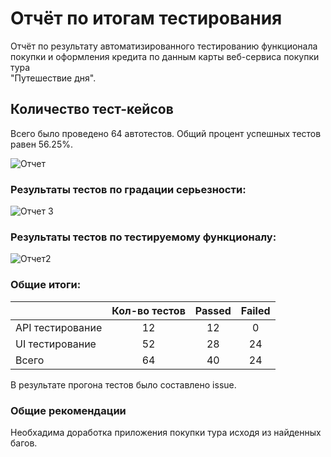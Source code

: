 # Отчёт по итогам тестирования

Отчёт по результату автоматизированного тестированию функционала покупки и оформления кредита по данным карты веб-сервиса покупки тура  
"Путешествие дня".

## Количество тест-кейсов

Всего было проведено 64 автотестов. Общий процент успешных тестов равен 56.25%.

![Отчет](https://github.com/AndreyKozhevnikov86/Dip/assets/131275953/eff1ed84-d3ff-4b7e-8308-d4f346e91ecb)



### Результаты тестов по градации серьезности:

![Отчет 3](https://github.com/AndreyKozhevnikov86/Dip/assets/131275953/a465bf5e-d5ca-4913-9a0d-870037f20ebc)



### Результаты тестов по тестируемому функционалу:

![Отчет2](https://github.com/AndreyKozhevnikov86/Dip/assets/131275953/74431e3b-6c00-4d81-9be1-c68e4e9126de)


### Общие итоги:

|                  | Кол-во тестов | Passed | Failed | 
|:-----------------|:-------------:|:------:|:------:|
| API тестирование |      12       |   12   |   0    |
| UI тестирование  |      52       |   28   |   24   |
| Всего            |      64       |   40   |   24   |
В результате прогона тестов было составлено issue.

### Общие рекомендации
Необхадима доработка приложения покупки тура исходя из найденных багов.

